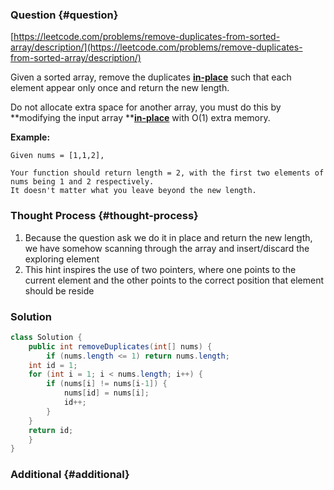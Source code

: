 ### Question {#question}

[https://leetcode.com/problems/remove-duplicates-from-sorted-array/description/](https://leetcode.com/problems/remove-duplicates-from-sorted-array/description/)

Given a sorted array, remove the duplicates [**in-place**](https://en.wikipedia.org/wiki/In-place_algorithm) such that each element appear only once and return the new length.

Do not allocate extra space for another array, you must do this by **modifying the input array **[**in-place**](https://en.wikipedia.org/wiki/In-place_algorithm) with O\(1\) extra memory.

**Example:**

```
Given nums = [1,1,2],

Your function should return length = 2, with the first two elements of nums being 1 and 2 respectively.
It doesn't matter what you leave beyond the new length.
```

### Thought Process {#thought-process}

1. Because the question ask we do it in place and return the new length, we have somehow scanning through the array and insert/discard the exploring element
2. This hint inspires the use of two pointers, where one points to the current element and the other points to the correct position that element should be reside

### Solution

```java
class Solution {
    public int removeDuplicates(int[] nums) {
        if (nums.length <= 1) return nums.length;
    int id = 1;
    for (int i = 1; i < nums.length; i++) {
        if (nums[i] != nums[i-1]) {
            nums[id] = nums[i];
            id++;
        }
    }
    return id;
    }
}
```

### Additional {#additional}



